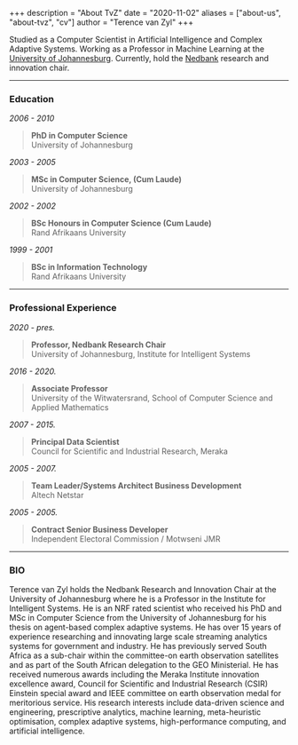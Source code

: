 +++
description = "About TvZ"
date = "2020-11-02"
aliases = ["about-us", "about-tvz", "cv"]
author = "Terence van Zyl"
+++

Studied as a Computer Scientist in Artificial Intelligence and Complex Adaptive Systems. Working as a Professor in Machine Learning at the [University of Johannesburg](https://www.uj.ac.za/). Currently, hold the [Nedbank](https://www.nedbank.co.za/) research and innovation chair.

--- 

### Education

*2006 - 2010* 
> **PhD in Computer Science**  
> University of Johannesburg

*2003 - 2005*
> **MSc in Computer Science, (Cum Laude)**  
> University of Johannesburg

*2002 - 2002*
> **BSc Honours in Computer Science (Cum Laude)**  
> Rand Afrikaans University

*1999 - 2001*
> **BSc in Information Technology**  
> Rand Afrikaans University

--- 

### Professional Experience

*2020 - pres.* 
> **Professor, Nedbank Research Chair**  
> University of  Johannesburg, Institute for Intelligent Systems

*2016 - 2020.* 
> **Associate Professor**  
> University of the Witwatersrand, School of Computer Science and Applied Mathematics

*2007 - 2015.* 
> **Principal Data Scientist**  
> Council for Scientific and Industrial Research, Meraka 

*2005 - 2007.* 
> **Team Leader/Systems Architect Business Development**  
> Altech Netstar

*2005 - 2005.* 
> **Contract Senior Business Developer**  
> Independent Electoral Commission / Motwseni JMR

---

### BIO

Terence van Zyl holds the Nedbank Research and Innovation Chair at the University of Johannesburg where he is a Professor in the Institute for Intelligent Systems. He is an NRF rated scientist who received his PhD and MSc in Computer Science from the University of Johannesburg for his thesis on agent-based complex adaptive systems. He has over 15 years of experience researching and innovating large scale streaming analytics systems for government and industry. He has previously served South Africa as a sub-chair within the committee-on earth observation satellites and as part of the South African delegation to the GEO Ministerial. He has received numerous awards including the Meraka Institute innovation excellence award, Council for Scientific and Industrial Research (CSIR) Einstein special award and IEEE committee on earth observation medal for meritorious service. His research interests include data-driven science and engineering, prescriptive analytics, machine learning, meta-heuristic optimisation, complex adaptive systems, high-performance computing, and artificial intelligence.

